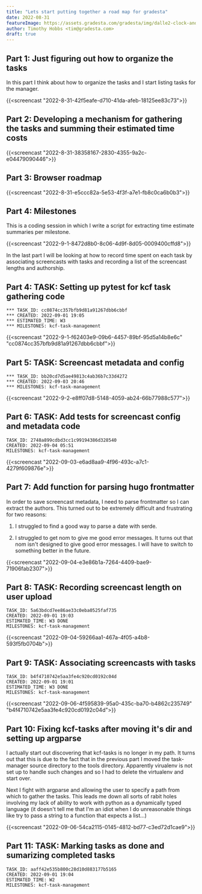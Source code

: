 ```yaml
---
title: "Lets start putting together a road map for gradesta"
date: 2022-08-31
featureImage: https://assets.gradesta.com/gradesta/img/dalle2-clock-and-coins.png
author: Timothy Hobbs <tim@gradesta.com>
draft: true
---
```


Part 1: Just figuring out how to organize the tasks
--------------------------------------------------------------

In this part I think about how to organize the tasks and I start listing tasks for the manager.

{{<screencast "2022-8-31-42f5eafe-d710-41da-afeb-18125ee83c73">}}

Part 2: Developing a mechanism for gathering the tasks and summing their estimated time costs
--------------------------------------------

{{<screencast "2022-8-31-38358167-2830-4355-9a2c-e04479090446">}}

Part 3: Browser roadmap
----------------------------

{{<screencast "2022-8-31-e5ccc82a-5e53-4f3f-a7e1-fb8c0ca6b0b3">}}

Part 4: Milestones
----------------------

This is a coding session in which I write a script for extracting time estimate summaries per milestone.

{{<screencast "2022-9-1-8472d8b0-8c06-4d9f-8d05-0009400cffd8">}}

In the last part I will be looking at how to record time spent on each task by associating screencasts with tasks and recording a list of the screencast lengths and authorship.

Part 4: TASK: Setting up pytest for kcf task gathering code
---------

```
*** TASK_ID: cc0874cc357bfb9d81a91267dbb6cbbf
*** CREATED: 2022-09-01 19:05
*** ESTIMATED_TIME: W3
*** MILESTONES: kcf-task-management
```

{{<screencast "2022-9-1-f62403e9-09b6-4457-89bf-95d5a14b8e6c" "cc0874cc357bfb9d81a91267dbb6cbbf">}}

Part 5: TASK: Screencast metadata and config
------------

```
*** TASK_ID: bb20cd7d5ae49813c4ab36b7c33d4272
*** CREATED: 2022-09-03 20:46
*** MILESTONES: kcf-task-management
```

{{<screencast "2022-9-2-e8ff07d8-5148-4059-ab24-66b77988c577">}}

Part 6: TASK: Add tests for screencast config and metadata code
--------------

```
TASK_ID: 2748a899cdbd3cc1c99194386d328540
CREATED: 2022-09-04 05:51
MILESTONES: kcf-task-management
```

{{<screencast "2022-09-03-e6ad8aa9-4f96-493c-a7c1-4279f609876e">}}


Part 7: Add function for parsing hugo frontmatter
--------

In order to save screencast metadata, I need to parse frontmatter so I can extract the authors. This turned out to be extremely difficult and frustrating for two reasons:

1. I struggled to find a good way to parse a date with serde.

2. I struggled to get nom to give me good error messages. It turns out that nom isn't designed to give good error messages. I will have to switch to something better in the future.

{{<screencast "2022-09-04-e3e86b1a-7264-4409-bae9-71906fab2307">}}

Part 8: TASK: Recording screencast length on user upload
----

```
TASK_ID: 5a63bdcd7ee86ae33c0eba0525faf735
CREATED: 2022-09-01 19:03
ESTIMATED_TIME: W3 DONE
MILESTONES: kcf-task-management
```

{{<screencast "2022-09-04-59266aa1-467a-4f05-a4b8-593f5fb0704b">}}

Part 9: TASK: Associating screencasts with tasks
--------------------------------

```
TASK_ID: b4f4710742e5aa3fe4c920cd0192c04d
CREATED: 2022-09-01 19:01
ESTIMATED_TIME: W3 DONE
MILESTONES: kcf-task-management
```

{{<screencast "2022-09-06-4f595839-95a0-435c-ba70-b4862c235749" "b4f4710742e5aa3fe4c920cd0192c04d">}}

Part 10: Fixing kcf-tasks after moving it's dir and setting up argparse
-------

I actually start out discovering that kcf-tasks is no longer in my path. It turns out that this is due to the fact that in the previous part I moved the task-manager source directory to the tools directory. Apparently virualenv is not set up to handle such changes and so I had to delete the virtualenv and start over.

Next I fight with argparse and allowing the user to specify a path from which to gather the tasks. This leads me down all sorts of rabit holes involving my lack of ability to work with python as a dynamically typed language (it doesn't tell me that I'm an idiot when I do unreasonable things like try to pass a string to a function that expects a list...)

{{<screencast "2022-09-06-54ca2115-0145-4812-bd77-c3ed72d1cae9">}}

Part 11: TASK: Marking tasks as done and sumarizing completed tasks
-----


```
TASK_ID: aaff42e535b800c28d10d883177b5165
CREATED: 2022-09-01 19:04
ESTIMATED_TIME: W2
MILESTONES: kcf-task-management
```

